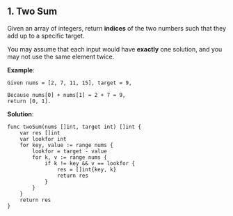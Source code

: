 ## 1. Two Sum

Given an array of integers, return **indices** of the two numbers such that they add up to a specific target.

You may assume that each input would have **exactly** one solution, and you may not use the same element twice.

**Example**:

```
Given nums = [2, 7, 11, 15], target = 9,

Because nums[0] + nums[1] = 2 + 7 = 9,
return [0, 1].
```

**Solution**:

```
func twoSum(nums []int, target int) []int {
    var res []int
    var lookfor int
    for key, value := range nums {
        lookfor = target - value
        for k, v := range nums {
            if k != key && v == lookfor {
                res = []int{key, k}
                return res
            }
        }
    }
    return res
}
```